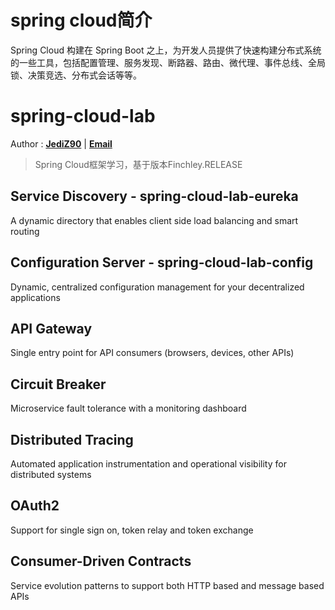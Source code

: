 # spring cloud简介
Spring Cloud 构建在 Spring Boot 之上，为开发人员提供了快速构建分布式系统的一些工具，包括配置管理、服务发现、断路器、路由、微代理、事件总线、全局锁、决策竞选、分布式会话等等。

# spring-cloud-lab
Author : **[JediZ90](https://github.com/JediZ90)** | **<a href ="mailto: imbh.zhang@gmail.com">Email</a>**
> Spring Cloud框架学习，基于版本Finchley.RELEASE

## Service Discovery - spring-cloud-lab-eureka
A dynamic directory that enables client side load balancing and smart routing

## Configuration Server - spring-cloud-lab-config
Dynamic, centralized configuration management for your decentralized applications

## API Gateway
Single entry point for API consumers (browsers, devices, other APIs)

## Circuit Breaker
Microservice fault tolerance with a monitoring dashboard

## Distributed Tracing
Automated application instrumentation and operational visibility for distributed systems

## OAuth2
Support for single sign on, token relay and token exchange

## Consumer-Driven Contracts
Service evolution patterns to support both HTTP based and message based APIs